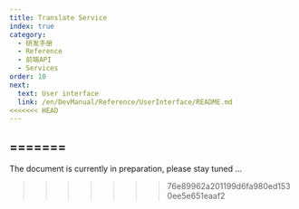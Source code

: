 ```yaml
---
title: Translate Service
index: true
category:
  - 研发手册
  - Reference
  - 前端API
  - Services
order: 10
next:
  text: User interface
  link: /en/DevManual/Reference/UserInterface/README.md
<<<<<<< HEAD
---
```

=======
---

The document is currently in preparation, please stay tuned ...
>>>>>>> 76e89962a201199d6fa980ed1530ee5e651eaaf2
